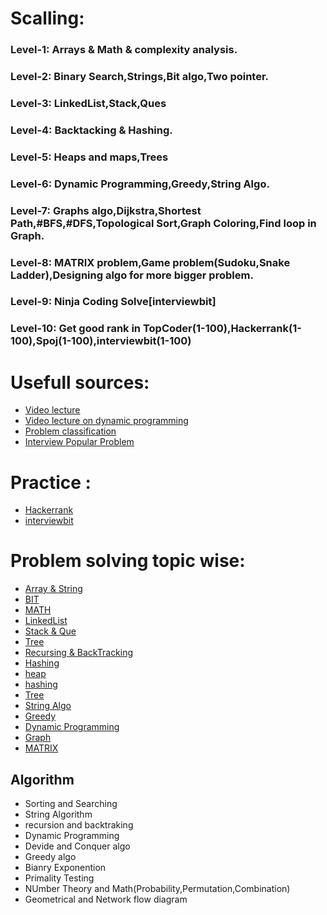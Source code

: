 # Scalling:
   ### Level-1: Arrays & Math & complexity analysis.
   ### Level-2: Binary Search,Strings,Bit algo,Two pointer.
   ### Level-3: LinkedList,Stack,Ques
   ### Level-4: Backtacking & Hashing.
   ### Level-5: Heaps and maps,Trees
   ### Level-6: Dynamic Programming,Greedy,String Algo.
   ### Level-7: Graphs algo,Dijkstra,Shortest Path,#BFS,#DFS,Topological Sort,Graph Coloring,Find loop in Graph.
   ### Level-8: MATRIX problem,Game problem(Sudoku,Snake Ladder),Designing algo for more bigger problem.
   ### Level-9: Ninja Coding Solve[interviewbit]
   ### Level-10: Get good rank in TopCoder(1-100),Hackerrank(1-100),Spoj(1-100),interviewbit(1-100)
 
# Usefull sources:
   * [Video lecture](https://www.youtube.com/user/tusharroy2525/playlists?view=1&shelf_id=0&sort=dd)
   * [Video lecture on dynamic programming](https://www.youtube.com/watch?v=U4yPae3GEO0&list=PLamzFoFxwoNjtJZoNNAlYQ_Ixmm2s-CGX)
   * [Problem classification](https://www.programcreek.com/2013/08/leetcode-problem-classification/)
   * [Interview Popular Problem](https://www.programcreek.com/2012/11/top-10-algorithms-for-coding-interview/)
   
# Practice :
   * [Hackerrank](https://www.hackerrank.com/)
   * [interviewbit](https://www.interviewbit.com)
 
 

 # Problem solving topic wise:

   * [Array & String](https://github.com/surajitm/dsAlgo/wiki/Arrays-and-String)
   * [BIT](https://github.com/surajitm/dsAlgo/wiki/Bit-Algo)
   * [MATH](https://github.com/surajitm/dsAlgo/wiki/Math)
   * [LinkedList](https://github.com/surajitm/dsAlgo/wiki/LinkedList)
   * [Stack & Que](https://github.com/surajitm/dsAlgo/wiki/Stack-and-Queue)
   * [Tree](https://github.com/surajitm/dsAlgo/wiki/Tree)
   * [Recursing & BackTracking](https://github.com/surajitm/dsAlgo/wiki/Recursion-and-BackTracking)
   * [Hashing](https://github.com/surajitm/dsAlgo/wiki/Hashing)
   * [heap](https://github.com/surajitm/dsAlgo/wiki/Heap)
   * [hashing](https://github.com/surajitm/dsAlgo/wiki/Hashing)
   * [Tree](https://github.com/surajitm/dsAlgo/wiki/Tree)
   * [String Algo](https://github.com/surajitm/dsAlgo/wiki/String-Algo)
   * [Greedy](https://github.com/surajitm/dsAlgo/wiki/Greedy-Algo)
   * [Dynamic Programming](https://github.com/surajitm/dsAlgo/wiki/Dynamic-Programming)
   * [Graph](https://github.com/surajitm/dsAlgo/wiki/Graph-Algo)     
   * [MATRIX](https://github.com/surajitm/dsAlgo/wiki/Matrix)
      


## Algorithm
 * Sorting and Searching
 * String Algorithm
 * recursion and backtraking
 * Dynamic Programming
 * Devide and Conquer algo
 * Greedy algo
 * Bianry Exponention
 * Primality Testing
 * NUmber Theory and Math(Probability,Permutation,Combination)
 * Geometrical and Network flow diagram 

